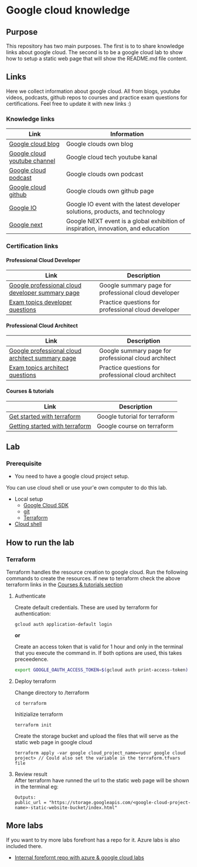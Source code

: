 # Google cloud knowledge

## Purpose
This repository has two main purposes. The first is to to share knowledge links about google cloud.
The second is to be a google cloud lab to show how to setup a static web page that will show the README.md file content.


## Links
Here we collect information about google cloud. All from blogs, youtube videos, podcasts, github repos to courses and practice exam questions for certifications.
Feel free to update it with new links :) 
### Knowledge links
| Link                                                                        | Information                                                                        |
| --------------------------------------------------------------------------- | ---------------------------------------------------------------------------------- |
| [Google cloud blog](https://cloud.google.com/blog/)                         | Google clouds own blog                                                             | 
| [Google cloud youtube channel](https://www.youtube.com/googlecloudplatform) | Google cloud tech youtube kanal                                                    |
| [Google cloud podcast](https://cloud.google.com/podcasts)                   | Google clouds own podcast                                                          |
| [Google cloud github](https://github.com/GoogleCloudPlatform)               | Google clouds own github page                                                      |
| [Google IO](https://io.google/2023)                                         | Google IO event with the latest developer solutions, products, and technology      | 
| [Google next](https://cloud.withgoogle.com/next/)                           | Google NEXT event is a global exhibition of inspiration, innovation, and education |

### Certification links
#### Professional Cloud Developer
| Link                                                                                                             | Description                                          |
| ---------------------------------------------------------------------------------------------------------------- | ---------------------------------------------------- |
| [Google professional cloud developer summary page](https://cloud.google.com/learn/certification/cloud-developer) | Google summary page for professional cloud developer |
| [Exam topics developer questions](https://www.examtopics.com/exams/google/professional-cloud-developer/view/)    | Practice questions for professional cloud developer  |

#### Professional Cloud Architect
| Link                                                                                                             | Description                                          |
| ---------------------------------------------------------------------------------------------------------------- | ---------------------------------------------------- |
| [Google professional cloud architect summary page](https://cloud.google.com/learn/certification/cloud-architect) | Google summary page for professional cloud architect |
| [Exam topics architect questions](https://www.examtopics.com/exams/google/professional-cloud-architect/)         | Practice questions for professional cloud architect  |


#### Courses & tutorials
| Link                                                                                             | Description                   |
| ------------------------------------------------------------------------------------------------ | ----------------------------- |
| [Get started with terraform](https://cloud.google.com/docs/terraform/get-started-with-terraform) | Google tutorial for terraform |
| [Getting started with terraform](https://www.cloudskillsboost.google/course_templates/443)       | Google course on terraform    |

## Lab
### Prerequisite
* You need to have a google cloud project setup.

You can use cloud shell or use your'e own computer to do this lab.
* Local setup
    * [Google Cloud SDK](https://cloud.google.com/sdk)
    * [git](https://git-scm.com/)
    * [Terraform](https://learn.hashicorp.com/tutorials/terraform/install-cli)
* [Cloud shell](https://cloud.google.com/shell)

## How to run the lab
### Terraform

Terraform handles the resource creation to google cloud.
Run the following commands to create the resources.
If new to terraform check the above terraform links in the [Courses & tutorials section](#courses--tutorials)

1. Authenticate

    Create default credentials. These are used by terraform for authentication:

    ```
    gcloud auth application-default login
    ```

    **or**

    Create an access token that is valid for 1 hour and only in the terminal that you execute the command in. If both options are used, this takes preceedence.

    ```sh
    export GOOGLE_OAUTH_ACCESS_TOKEN=$(gcloud auth print-access-token)
    ```

1. Deploy terraform

    Change directory to /terraform
    ```
    cd terraform
    ```

    Initizialize terraform
    ```
    terraform init
    ```
    
    Create the storage bucket and upload the files that will serve as the static web page in google cloud
    ```
    terraform apply -var google cloud_project_name=<your google cloud project> // Could also set the variable in the terraform.tfvars file
    ```
1. Review result    
    After terraform have runned the url to the static web page will be shown in the terminal eg:

    ```
    Outputs:
    public_url = "https://storage.googleapis.com/<google-cloud-project-name>-static-website-bucket/index.html"
    ```

## More labs
If you want to try more labs forefront has a repo for it. Azure labs is also included there.
* [Internal forefornt repo with azure & google cloud labs](https://github.com/ffcg/ffcg-labs)
